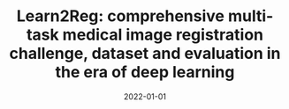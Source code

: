 ---
title: "Learn2Reg: comprehensive multi-task medical image registration challenge, dataset and evaluation in the era of deep learning"
authors: Alessa Hering, Lasse Hansen, Tony Mok, Albert Chung, Hanna Siebert, Stephanie Häger, Annkristin Lange, Sven Kuckertz, Stefan Heldmann, Wei Shao, others
collection: publications
category: survey
permalink: /publication/2022-01-01-Learn2Reg-comprehensive-multi-task-medical-image-registration-challenge-dataset-and-evaluation-in-the-era-of-deep-learning
date: 2022-01-01
venue: 'IEEE Transactions on Medical Imaging'
paperurl: 'https://ieeexplore.ieee.org/abstract/document/9925717'
citation: ' Alessa Hering,  Lasse Hansen,  Tony Mok,  Albert Chung,  Hanna Siebert,  Stephanie Häger,  Annkristin Lange,  Sven Kuckertz,  Stefan Heldmann,  Wei Shao,  others, &quot;Learn2Reg: comprehensive multi-task medical image registration challenge, dataset and evaluation in the era of deep learning.&quot; IEEE Transactions on Medical Imaging, 2022.'
---